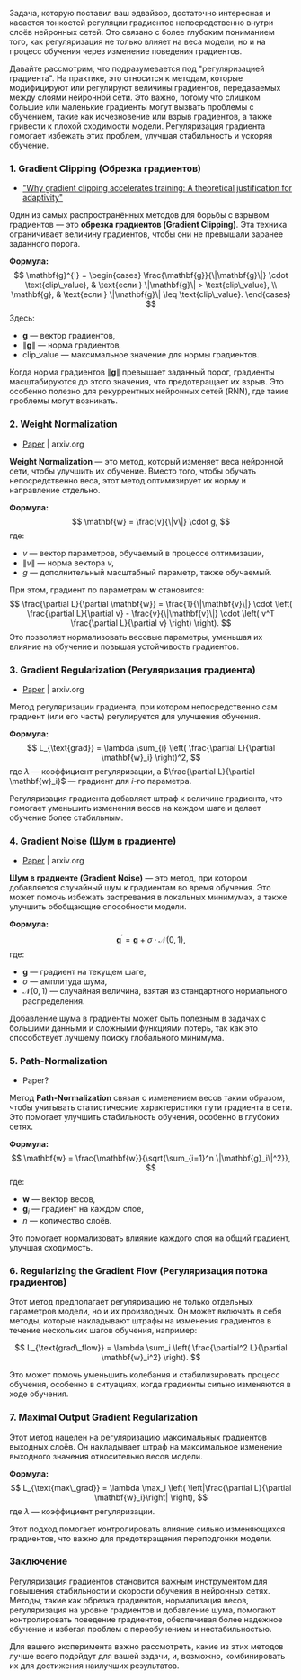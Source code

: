 Задача, которую поставил ваш эдвайзор, достаточно интересная и касается тонкостей регуляции градиентов непосредственно внутри слоёв нейронных сетей. Это связано с более глубоким пониманием того, как регуляризация не только влияет на веса модели, но и на процесс обучения через изменение поведения градиентов.

Давайте рассмотрим, что подразумевается под "регуляризацией градиента". На практике, это относится к методам, которые модифицируют или регулируют величины градиентов, передаваемых между слоями нейронной сети. Это важно, потому что слишком большие или маленькие градиенты могут вызвать проблемы с обучением, такие как исчезновение или взрыв градиентов, а также привести к плохой сходимости модели. Регуляризация градиента помогает избежать этих проблем, улучшая стабильность и ускоряя обучение.

### 1. **Gradient Clipping (Обрезка градиентов)**

- ["Why gradient clipping accelerates training: A theoretical justification for adaptivity"](x-bdsk://Zhang2019aa)

Один из самых распространённых методов для борьбы с взрывом градиентов — это **обрезка градиентов (Gradient Clipping)**. Эта техника ограничивает величину градиентов, чтобы они не превышали заранее заданного порога.

**Формула:**
$$
\mathbf{g}^{'} = 
\begin{cases} 
\frac{\mathbf{g}}{\|\mathbf{g}\|} \cdot \text{clip\_value}, & \text{если } \|\mathbf{g}\| > \text{clip\_value}, \\
\mathbf{g}, & \text{если } \|\mathbf{g}\| \leq \text{clip\_value}.
\end{cases}
$$
Здесь:
- $\mathbf{g}$ — вектор градиентов,
- $\|\mathbf{g}\|$ — норма градиентов,
- $\text{clip\_value}$ — максимальное значение для нормы градиентов.

Когда норма градиентов $\|\mathbf{g}\|$ превышает заданный порог, градиенты масштабируются до этого значения, что предотвращает их взрыв. Это особенно полезно для рекуррентных нейронных сетей (RNN), где такие проблемы могут возникать.

### 2. **Weight Normalization**

- [Paper](https://arxiv.org/abs/1602.07868) | arxiv.org

**Weight Normalization** — это метод, который изменяет веса нейронной сети, чтобы улучшить их обучение. Вместо того, чтобы обучать непосредственно веса, этот метод оптимизирует их норму и направление отдельно.

**Формула:**
$$
\mathbf{w} = \frac{v}{\|v\|} \cdot g,
$$
где:
- $v$ — вектор параметров, обучаемый в процессе оптимизации,
- $\|v\|$ — норма вектора $v$,
- $g$ — дополнительный масштабный параметр, также обучаемый.

При этом, градиент по параметрам $\mathbf{w}$ становится:
$$
\frac{\partial L}{\partial \mathbf{w}} = \frac{1}{\|\mathbf{v}\|} \cdot \left( \frac{\partial L}{\partial v} - \frac{v}{\|\mathbf{v}\|} \cdot \left( v^T \frac{\partial L}{\partial v} \right) \right).
$$
Это позволяет нормализовать весовые параметры, уменьшая их влияние на обучение и повышая устойчивость градиентов.

### 3. **Gradient Regularization (Регуляризация градиента)**

- [Paper](https://arxiv.org/abs/1712.09936) | arxiv.org

Метод регуляризации градиента, при котором непосредственно сам градиент (или его часть) регулируется для улучшения обучения.

**Формула:**
$$
L_{\text{grad}} = \lambda \sum_{i} \left( \frac{\partial L}{\partial \mathbf{w}_i} \right)^2,
$$
где $\lambda$ — коэффициент регуляризации, а $\frac{\partial L}{\partial \mathbf{w}_i}$ — градиент для $i$-го параметра.

Регуляризация градиента добавляет штраф к величине градиента, что помогает уменьшить изменения весов на каждом шаге и делает обучение более стабильным.

### 4. **Gradient Noise (Шум в градиенте)**

- [Paper](https://arxiv.org/abs/1511.06807) | arxiv.org

**Шум в градиенте (Gradient Noise)** — это метод, при котором добавляется случайный шум к градиентам во время обучения. Это может помочь избежать застревания в локальных минимумах, а также улучшить обобщающие способности модели.

**Формула:**
$$
\mathbf{g}^{'} = \mathbf{g} + \sigma \cdot \mathcal{N}(0, 1),
$$
где:
- $\mathbf{g}$ — градиент на текущем шаге,
- $\sigma$ — амплитуда шума,
- $\mathcal{N}(0, 1)$ — случайная величина, взятая из стандартного нормального распределения.

Добавление шума в градиенты может быть полезным в задачах с большими данными и сложными функциями потерь, так как это способствует лучшему поиску глобального минимума.

### 5. **Path-Normalization**

- Paper?

Метод **Path-Normalization** связан с изменением весов таким образом, чтобы учитывать статистические характеристики пути градиента в сети. Это помогает улучшить стабильность обучения, особенно в глубоких сетях.

**Формула:**
$$
\mathbf{w} = \frac{\mathbf{w}}{\sqrt{\sum_{i=1}^n \|\mathbf{g}_i\|^2}},
$$
где:
- $\mathbf{w}$ — вектор весов,
- $\mathbf{g}_i$ — градиент на каждом слое,
- $n$ — количество слоёв.

Это помогает нормализовать влияние каждого слоя на общий градиент, улучшая сходимость.

### 6. **Regularizing the Gradient Flow (Регуляризация потока градиентов)**
Этот метод предполагает регуляризацию не только отдельных параметров модели, но и их производных. Он может включать в себя методы, которые накладывают штрафы на изменения градиентов в течение нескольких шагов обучения, например:

$$
L_{\text{grad\_flow}} = \lambda \sum_i \left( \frac{\partial^2 L}{\partial \mathbf{w}_i^2} \right).
$$

Это может помочь уменьшить колебания и стабилизировать процесс обучения, особенно в ситуациях, когда градиенты сильно изменяются в ходе обучения.

### 7. **Maximal Output Gradient Regularization**
Этот метод нацелен на регуляризацию максимальных градиентов выходных слоёв. Он накладывает штраф на максимальное изменение выходного значения относительно весов модели.

**Формула:**
$$
L_{\text{max\_grad}} = \lambda \max_i \left( \left|\frac{\partial L}{\partial \mathbf{w}_i}\right| \right),
$$
где $\lambda$ — коэффициент регуляризации.

Этот подход помогает контролировать влияние сильно изменяющихся градиентов, что важно для предотвращения переподгонки модели.

### Заключение
Регуляризация градиентов становится важным инструментом для повышения стабильности и скорости обучения в нейронных сетях. Методы, такие как обрезка градиентов, нормализация весов, регуляризация на уровне градиентов и добавление шума, помогают контролировать поведение градиентов, обеспечивая более надежное обучение и избегая проблем с переобучением и нестабильностью.

Для вашего эксперимента важно рассмотреть, какие из этих методов лучше всего подойдут для вашей задачи, и, возможно, комбинировать их для достижения наилучших результатов.